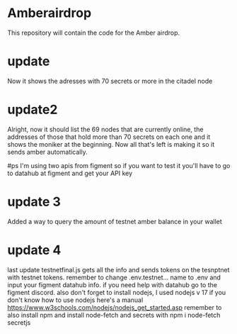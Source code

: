 # Amberairdrop

This repository will contain the code for the Amber airdrop.

# update
Now it shows the adresses with 70 secrets or more in the citadel node

# update2
Alright, now it should list the 69 nodes that are currently online, the addresses of those that hold more than 70 secrets on each one and it shows the moniker at the beginning.
Now all that's left is making it so it sends amber automatically.

#ps
I'm using two apis from figment so if you want to test it you'll have to go to datahub at figment and get your API key

# update 3
Added a way to query the amount of testnet amber balance in your wallet

# update 4
last update
testnetfinal.js gets all the info and sends tokens on the tesnptnet with testnet tokens.
remember to change .env.testnet... name to .env and input your figment datahub info.
if you need help with datahub go to the figment discord. 
also don't forget to install nodejs, I used nodejs v 17
if you don't know how to use nodejs here's a manual https://www.w3schools.com/nodejs/nodejs_get_started.asp
remember to also install npm and install node-fetch and secrets with npm i node-fetch secretjs


